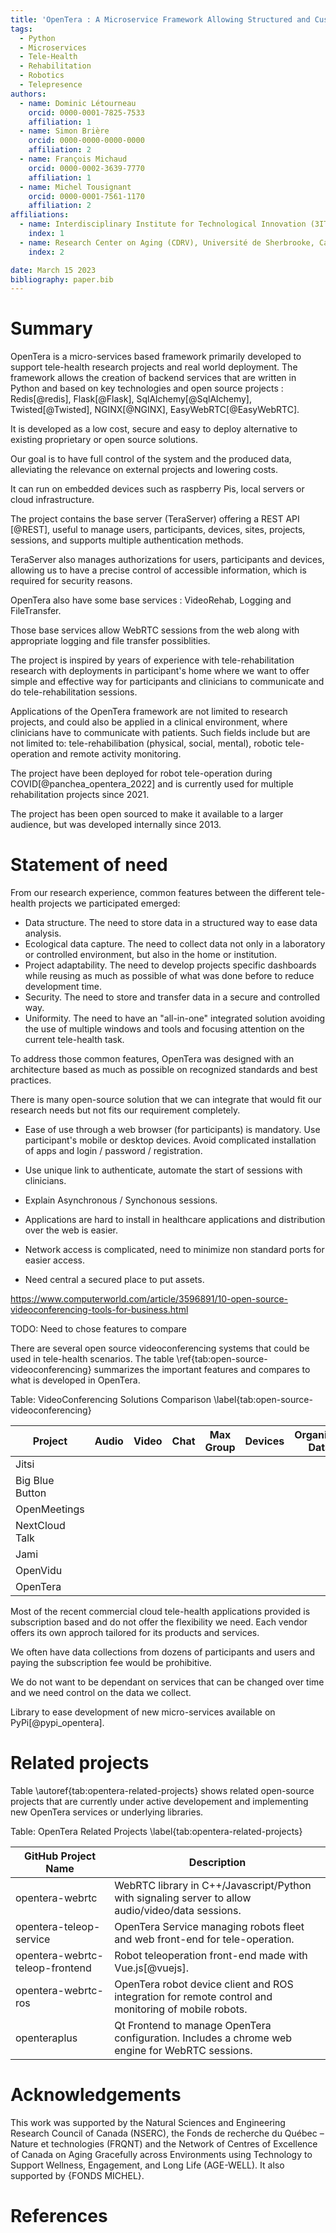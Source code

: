 ```yaml
---
title: 'OpenTera : A Microservice Framework Allowing Structured and Customized Tele-Health Sessions'
tags:
  - Python
  - Microservices
  - Tele-Health
  - Rehabilitation
  - Robotics
  - Telepresence
authors:
  - name: Dominic Létourneau
    orcid: 0000-0001-7825-7533
    affiliation: 1
  - name: Simon Brière
    orcid: 0000-0000-0000-0000
    affiliation: 2
  - name: François Michaud
    orcid: 0000-0002-3639-7770
    affiliation: 1
  - name: Michel Tousignant
    orcid: 0000-0001-7561-1170
    affiliation: 2
affiliations:
  - name: Interdisciplinary Institute for Technological Innovation (3IT), Université de Sherbrooke, Canada
    index: 1
  - name: Research Center on Aging (CDRV), Université de Sherbrooke, Canada
    index: 2

date: March 15 2023
bibliography: paper.bib
---
```


# Summary
OpenTera is a micro-services based framework primarily developed to support tele-health research projects and real world deployment.
The framework allows the creation of backend services that are written in Python and based on key technologies and open source projects :
Redis[@redis], Flask[@Flask], SqlAlchemy[@SqlAlchemy], Twisted[@Twisted], NGINX[@NGINX], EasyWebRTC[@EasyWebRTC].

It is developed as a low cost, secure and easy to deploy alternative to existing proprietary or open source solutions.

Our goal is to have full control of the system and the produced data, alleviating the relevance on external projects and lowering costs.

It can run on embedded devices such as raspberry Pis, local servers or cloud infrastructure.

The project contains the base server (TeraServer) offering a REST API [@REST], useful to manage users,
participants, devices, sites, projects, sessions, and supports multiple authentication methods.

TeraServer also manages authorizations for users, participants and devices, allowing us to have a precise control
of accessible information, which is required for security reasons.

OpenTera also have some base services : VideoRehab, Logging and FileTransfer.

Those base services allow WebRTC sessions from the web along with appropriate logging and file transfer possiblities.


The project is inspired by years of experience with tele-rehabilitation research with deployments in participant's home where we want to offer simple and effective way for participants and clinicians to communicate and do tele-rehabilitation sessions.


Applications of the OpenTera framework are not limited to research projects, and could also be applied in a clinical environment, where clinicians have to communicate with patients. Such fields include but are not limited to: tele-rehabilibation (physical, social, mental), robotic tele-operation and remote activity monitoring.

The project have been deployed for robot tele-operation during COVID[@panchea_opentera_2022] and is currently used for multiple rehabilitation projects since 2021.

The project has been open sourced to make it available to a larger audience, but was developed internally since 2013.

# Statement of need

From our research experience, common features between the different tele-health projects we participated emerged:

* Data structure. The need to store data in a structured way to ease data analysis.
* Ecological data capture. The need to collect data not only in a laboratory or controlled environment, but also in the home or institution.
* Project adaptability. The need to develop projects specific dashboards while reusing as much as possible of what was done before to reduce development time.
* Security. The need to store and transfer data in a secure and controlled way.
* Uniformity. The need to have an "all-in-one" integrated solution avoiding the use of multiple windows and tools and focusing attention on the current tele-health task.

To address those common features, OpenTera was designed with an architecture based as much as possible on recognized standards and best practices.


There is many open-source solution that we can integrate that would fit our research needs but not fits our requirement completely.

- Ease of use through a web browser (for participants) is mandatory. Use participant's mobile or desktop devices. Avoid complicated installation of apps and login / password / registration.
- Use unique link to authenticate, automate the start of sessions with clinicians.
- Explain Asynchronous / Synchonous sessions.

- Applications are hard to install in healthcare applications and distribution over the web is easier. 
- Network access is complicated, need to minimize non standard ports for easier access.
- Need central a secured place to put assets.

https://www.computerworld.com/article/3596891/10-open-source-videoconferencing-tools-for-business.html

TODO: Need to chose features to compare

There are several open source videoconferencing systems that could be used in tele-health scenarios. The table \ref{tab:open-source-videoconferencing} summarizes the important features and compares to what is developed in OpenTera.

Table: VideoConferencing Solutions Comparison \label{tab:open-source-videoconferencing}

|Project              | Audio | Video | Chat |Max Group | Devices| Organized Data | Rehab Tools | Usage Stats  | Security | Planning     | Web |
|---------------------|-------|-------|------|----------|--------|----------------|-------------|--------------|----------|--------------|-----|
| Jitsi               |
| Big Blue Button     |
| OpenMeetings        |
| NextCloud Talk      |
| Jami                |
| OpenVidu            |
| OpenTera            |


Most of the recent commercial cloud tele-health applications provided is subscription based and do not offer the flexibility we need. Each vendor offers its own approch tailored for its products and services.

We often have data collections from dozens of participants and users and paying the subscription fee would be prohibitive.

We do not want to be dependant on services that can be changed over time and we need control on the data we collect.


Library to ease development of new micro-services available on PyPi[@pypi_opentera].


# Related projects
Table \autoref{tab:opentera-related-projects} shows related open-source projects that are currently under active developement and implementing new OpenTera services or underlying libraries.

Table: OpenTera Related Projects \label{tab:opentera-related-projects}

| GitHub Project Name             | Description                                                                                         |
|---------------------------------|-----------------------------------------------------------------------------------------------------|
| opentera-webrtc                 | WebRTC library in C++/Javascript/Python with signaling server to allow audio/video/data sessions.|
| opentera-teleop-service         | OpenTera Service managing robots fleet and web front-end for tele-operation.|
| opentera-webrtc-teleop-frontend | Robot teleoperation front-end made with Vue.js[@vuejs].|
| opentera-webrtc-ros             | OpenTera robot device client and ROS integration for remote control and monitoring of mobile robots.|
| openteraplus                    | Qt Frontend to manage OpenTera configuration. Includes a chrome web engine for WebRTC sessions.|


# Acknowledgements
This work was supported by the Natural Sciences and Engineering Research Council of Canada (NSERC), the Fonds de recherche du Québec – Nature et technologies (FRQNT) and the Network of Centres of Excellence of Canada on Aging Gracefully across Environments using Technology to Support Wellness, Engagement, and Long Life (AGE-WELL). It also supported by {FONDS MICHEL}.

# References

